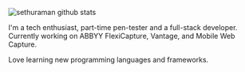 ![sethuraman github stats](https://github-readme-stats.vercel.app/api?username=sethuramans-vuram&show_icons=true)

I'm a tech enthusiast, part-time pen-tester and a full-stack developer. Currently working on ABBYY FlexiCapture, Vantage, and Mobile Web Capture.

Love learning new programming languages and frameworks. 
